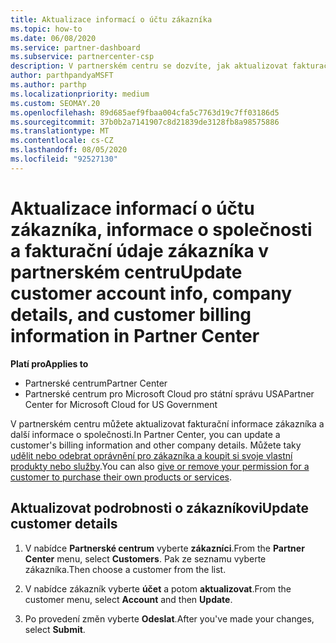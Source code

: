 ```yaml
---
title: Aktualizace informací o účtu zákazníka
ms.topic: how-to
ms.date: 06/08/2020
ms.service: partner-dashboard
ms.subservice: partnercenter-csp
description: V partnerském centru se dozvíte, jak aktualizovat fakturační údaje zákazníka nebo jak aktualizovat podrobnosti společnosti.
author: parthpandyaMSFT
ms.author: parthp
ms.localizationpriority: medium
ms.custom: SEOMAY.20
ms.openlocfilehash: 89d685aef9fbaa004cfa5c7763d19c7ff03186d5
ms.sourcegitcommit: 37b0b2a7141907c8d21839de3128fb8a98575886
ms.translationtype: MT
ms.contentlocale: cs-CZ
ms.lasthandoff: 08/05/2020
ms.locfileid: "92527130"
---
```

# <a name="update-customer-account-info-company-details-and-customer-billing-information-in-partner-center"></a><span data-ttu-id="40c20-103">Aktualizace informací o účtu zákazníka, informace o společnosti a fakturační údaje zákazníka v partnerském centru</span><span class="sxs-lookup"><span data-stu-id="40c20-103">Update customer account info, company details, and customer billing information in Partner Center</span></span>

<span data-ttu-id="40c20-104">**Platí pro**</span><span class="sxs-lookup"><span data-stu-id="40c20-104">**Applies to**</span></span>

- <span data-ttu-id="40c20-105">Partnerské centrum</span><span class="sxs-lookup"><span data-stu-id="40c20-105">Partner Center</span></span>
- <span data-ttu-id="40c20-106">Partnerské centrum pro Microsoft Cloud pro státní správu USA</span><span class="sxs-lookup"><span data-stu-id="40c20-106">Partner Center for Microsoft Cloud for US Government</span></span>

<span data-ttu-id="40c20-107">V partnerském centru můžete aktualizovat fakturační informace zákazníka a další informace o společnosti.</span><span class="sxs-lookup"><span data-stu-id="40c20-107">In Partner Center, you can update a customer's billing information and other company details.</span></span> <span data-ttu-id="40c20-108">Můžete taky [udělit nebo odebrat oprávnění pro zákazníka a koupit si svoje vlastní produkty nebo služby](give-customers-permission.md).</span><span class="sxs-lookup"><span data-stu-id="40c20-108">You can also [give or remove your permission for a customer to purchase their own products or services](give-customers-permission.md).</span></span>

## <a name="update-customer-details"></a><span data-ttu-id="40c20-109">Aktualizovat podrobnosti o zákazníkovi</span><span class="sxs-lookup"><span data-stu-id="40c20-109">Update customer details</span></span>

1. <span data-ttu-id="40c20-110">V nabídce **Partnerské centrum** vyberte **zákazníci**.</span><span class="sxs-lookup"><span data-stu-id="40c20-110">From the **Partner Center** menu, select **Customers**.</span></span> <span data-ttu-id="40c20-111">Pak ze seznamu vyberte zákazníka.</span><span class="sxs-lookup"><span data-stu-id="40c20-111">Then choose a customer from the list.</span></span>

2. <span data-ttu-id="40c20-112">V nabídce zákazník vyberte **účet** a potom **aktualizovat**.</span><span class="sxs-lookup"><span data-stu-id="40c20-112">From the customer menu, select **Account** and then **Update**.</span></span>

3. <span data-ttu-id="40c20-113">Po provedení změn vyberte **Odeslat**.</span><span class="sxs-lookup"><span data-stu-id="40c20-113">After you've made your changes, select **Submit**.</span></span>